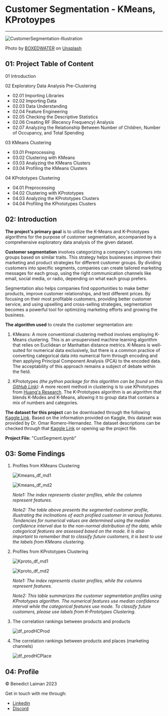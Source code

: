 # Customer Segmentation - KMeans, KProtoypes

<hr>

![CustomerSegmentation-Illustration](pic/boxedwater-conv.jpeg)

Photo by [BOXEDWATER](https://unsplash.com/@boxedwater) on [Unsplash](https://unsplash.com/photos/7H1hDt694s8)

## 01: Project Table of Content

01 Introduction

02 Exploratory Data Analysis Pre-Clustering

- 02.01 Importing Libraries
- 02.02 Importing Data
- 02.03 Data Understanding
- 02.04 Feature Engineering
- 02.05 Checking the Descriptive Statistics
- 02.06 Creating RF (Recency Frequency) Analysis
- 02.07 Analyzing the Relationship Between Number of Children, Number of Occupancy, and Total Spending

03 KMeans Clustering

- 03.01 Preprocessing
- 03.02 Clustering with KMeans
- 03.03 Analyzing the KMeans Clusters
- 03.04 Profiling the KMeans Clusters

04 KPrototypes Clustering

- 04.01 Preprocessing
- 04.02 Clustering with KPrototypes
- 04.03 Analyzing the KPrototypes Clusters
- 04.04 Profiling the KPrototypes Clusters

## 02: Introduction

**The project's primary goal** is to utilize the K-Means and K-Prototypes algorithms for the purpose of customer segmentation, accompanied by a comprehensive exploratory data analysis of the given dataset.

**Customer segmentation** involves categorizing a company's customers into groups based on similar traits. This strategy helps businesses improve their marketing and product strategies for different customer groups. By dividing customers into specific segments, companies can create tailored marketing messages for each group, using the right communication channels like email, social media, or radio, depending on what each group prefers.


Segmentation also helps companies find opportunities to make better products, improve customer relationships, and test different prices. By focusing on their most profitable customers, providing better customer service, and using upselling and cross-selling strategies, segmentation becomes a powerful tool for optimizing marketing efforts and growing the business.



**The algorithm used** to create the customer segmentation are: 

1. KMeans: A more conventional clustering method involves employing K-Means clustering. This is an unsupervised machine learning algorithm that relies on Euclidean or Manhattan distance metrics. K-Means is well-suited for numerical data exclusively, but there is a common practice of converting categorical data into numerical form through encoding and then applying Principal Component Analysis (PCA) to the encoded data. The acceptability of this approach remains a subject of debate within the field.

2. KPrototypes *(the python package for this algorithm can be found on this [GitHub Link](https://github.com/nicodv/kmodes)):* 
A more recent method in clustering is to use KPrototypes from [Huang's Research](https://github.com/nicodv/kmodes#huang97). The K-Prototypes algorithm is an algorithm that blends K-Modes and K-Means, allowing it to group data that contains a mix of numbers and categories. 



**The dataset for this project** can be downloaded through the following [Kaggle Link](https://www.kaggle.com/datasets/imakash3011/customer-personality-analysis). Based on the information provided on Kaggle, this dataset was provided by Dr. Omar Romero-Hernandez. The dataset descriptions can be checked through that [Kaggle Link](https://www.kaggle.com/datasets/imakash3011/customer-personality-analysis) or opening up the project file.

**Project File:** "CustSegment.ipynb"

## 03: Some Findings

1. Profiles from KMeans Clustering

   ![Kmeans_df_md1](pic/Kmeans_df_md1.png)

   ![Kmeans_df_md2](pic/Kmeans_df_md2.png)

   *Note1: The index represents cluster profiles, while the columns represent features.*

   *Note2: The table above presents the segmented customer profile, illustrating the inclinations of each profiled customer in various features. Tendencies for numerical values are determined using the median confidence interval due to the non-normal distribution of the data, while categorical features are assessed based on the mode. It is also important to remember that to classify future customers, it is best to use the labels from KMeans clustering.*

   

2. Profiles from KPrototypes Clustering

   ![Kproto_df_md1](pic/Kproto_df_md1.png)

   ![Kproto_df_md2](pic/Kproto_df_md2.png)

   *Note1: The index represents cluster profiles, while the columns represent features.*

   *Note2: This table summarizes the customer segmentation profiles using KPrototypes algorithm. The numerical features use median confidence interval while the categorical features use mode. To classify future customers, please use labels from K-Prototypes Clustering.*

   

3. The correlation rankings between products and products

   ![df_prodHCProd](pic/df_prodHCProd.png)

   

4. The correlation rankings between products and places (marketing channels)

   ![df_prodHCPlace](pic/df_prodHCPlace.png)

   

## 04: Profile

© Benedict Laiman 2023

Get in touch with me through:

- [Linkedin](https://www.linkedin.com/in/benedict-laiman-60401319a/)
- [Discord](https://discordapp.com/users/525654231940857867/)


